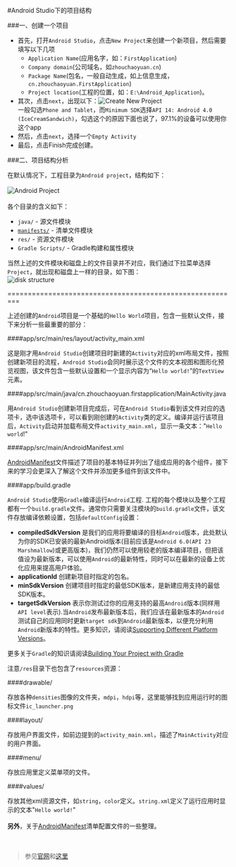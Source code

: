 #Android Studio下的项目结构

###一、创建一个项目

- 首先，打开`Android Studio`，点击`New Project`来创建一个新项目，然后需要填写以下几项
	- `Application Name`(应用名字，如：`FirstApplication`)
	- `Company domain`(公司域名，如`zhouchaoyuan.cn`)
	- `Package Name`(包名，一般自动生成，如上信息生成，`cn.zhouchaoyuan.FirstApplication`)
	- `Project location`(工程的位置，如：`E:\Android_Application`)。
- 其次，点击`next`，出现以下：![Create New Project](https://raw.githubusercontent.com/zhouchaoyuan/ThePlanForMe/master/M3-M4/W2/Create_New_Project.png)</br>一般勾选`Phone and Tablet`，而`Minimum SDK`选择`API 14: Android 4.0 (IceCreamSandwich)`，勾选这个的原因下面也说了，97.1%的设备可以使用你这个app
- 然后，点击`next`，选择一个`Empty Activity`
- 最后，点击Finish完成创建。


###二、项目结构分析

在默认情况下，工程目录为`Android project`，结构如下：</br></br> ![Android Project](https://raw.githubusercontent.com/zhouchaoyuan/ThePlanForMe/master/M3-M4/W2/Android_Project.png)</br></br>
各个目录的含义如下：

- `java/` - 源文件模块
- [`manifests/`](https://github.com/zhouchaoyuan/ThePlanForMe/blob/master/M3-M4/W2/Manifest.md) - 清单文件模块
- `res/` - 资源文件模块
- `Gradle Scripts/` - Gradle构建和属性模块

当然上述的文件模块和磁盘上的文件目录并不对应，我们通过下拉菜单选择`Project`，就出现和磁盘上一样的目录，如下图：</br>![disk structure](https://raw.githubusercontent.com/zhouchaoyuan/ThePlanForMe/master/M3-M4/W2/disk_structure.png)</br>

=========================================================

上述创建的`Android`项目是一个基础的`Hello World`项目，包含一些默认文件，接下来分析一些最重要的部分：

####app/src/main/res/layout/activity_main.xml

这是刚才用`Android Studio`创建项目时新建的`Activity`对应的xml布局文件，按照创建新项目的流程，`Android Studio`会同时展示这个文件的文本视图和图形化预览视图，该文件包含一些默认设置和一个显示内容为“`Hello world!`”的`TextView`元素。

####app/src/main/java/cn.zhouchaoyuan.firstapplication/MainActivity.java

用`Android Studio`创建新项目完成后，可在`Android Studio`看到该文件对应的选项卡，选中该选项卡，可以看到刚创建的`Activity`类的定义。编译并运行该项目后，`Activity`启动并加载布局文件`activity_main.xml`，显示一条文本："`Hello world`!"

####app/src/main/AndroidManifest.xml

[AndroidManifest](https://github.com/zhouchaoyuan/ThePlanForMe/blob/master/M3-M4/W2/Manifest.md)文件描述了项目的基本特征并列出了组成应用的各个组件，接下来的学习会更深入了解这个文件并添加更多组件到该文件中。

####app/build.gradle

`Android Studio`使用`Gradle`编译运行`Android`工程. 工程的每个模块以及整个工程都有一个`build.gradle`文件。通常你只需要关注模块的`build.gradle`文件，该文件存放编译依赖设置，包括`defaultConfig`设置：

- **compiledSdkVersion** 是我们的应用将要编译的目标`Android`版本，此处默认为你的SDK已安装的最新Android版本(目前应该是`Android 6.0(API 23 Marshmallow`)或更高版本)，我们仍然可以使用较老的版本编译项目，但把该值设为最新版本，可以使用`Android`的最新特性，同时可以在最新的设备上优化应用来提高用户体验。
- **applicationId** 创建新项目时指定的包名。
- **minSdkVersion** 创建项目时指定的最低SDK版本，是新建应用支持的最低SDK版本。
- **targetSdkVersion** 表示你测试过你的应用支持的最高`Android`版本(同样用`API level`表示).当`Android`发布最新版本后，我们应该在最新版本的`Android`测试自己的应用同时更新`target sdk`到`Android`最新版本，以便充分利用`Android`新版本的特性。更多知识，请阅读[Supporting Different Platform Versions](http://developer.android.com/training/basics/supporting-devices/platforms.html)。

更多关于`Gradle`的知识请阅读[Building Your Project with Gradle](http://developer.android.com/sdk/installing/studio-build.html)

注意`/res`目录下也包含了`resources`资源：

####drawable<density>/

存放各种`densities`图像的文件夹，`mdpi`，`hdpi`等，这里能够找到应用运行时的图标文件`ic_launcher.png`

####layout/

存放用户界面文件，如前边提到的`activity_main.xml`，描述了`MainActivity`对应的用户界面。

####menu/

存放应用里定义菜单项的文件。

####values/

存放其他xml资源文件，如`string`，`color`定义。`string.xml`定义了运行应用时显示的文本"`Hello world!`"
</br></br>
**另外**，关于[AndroidManifest](https://github.com/zhouchaoyuan/ThePlanForMe/blob/master/M3-M4/W2/Manifest.md)清单配置文件的一些整理。
</br></br></br>
> 参见[官网](https://developer.android.com/training/basics/firstapp/creating-project.html)和[这里](http://hukai.me/android-training-course-in-chinese/basics/firstapp/creating-project.html)